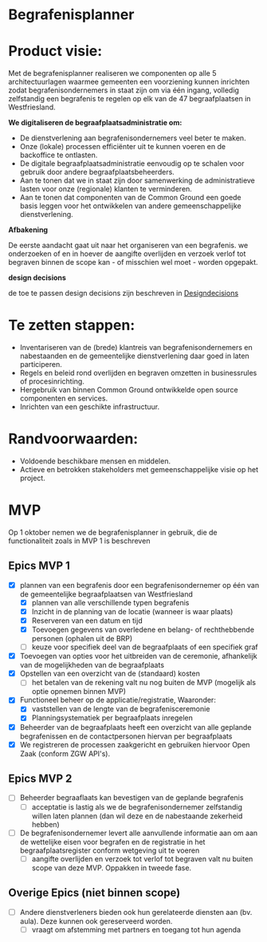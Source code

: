 # Begrafenisplanner

# Product visie:
Met de begrafenisplanner realiseren we componenten op alle 5 architectuurlagen waarmee gemeenten een voorziening kunnen inrichten zodat begrafenisondernemers in staat zijn om via één ingang, volledig zelfstandig een begrafenis te regelen op elk van de 47 begraafplaatsen in Westfriesland.

**We digitaliseren de begraafplaatsadministratie om:**

* De dienstverlening aan begrafenisondernemers veel beter te maken.
* Onze (lokale) processen efficiënter uit te kunnen voeren en de backoffice te ontlasten.
* De digitale begraafplaatsadministratie eenvoudig op te schalen voor gebruik door andere begraafplaatsbeheerders.
* Aan te tonen dat we in staat zijn door samenwerking de administratieve lasten voor onze (regionale) klanten te verminderen.
* Aan te tonen dat componenten van de Common Ground een goede basis leggen voor het ontwikkelen van andere gemeenschappelijke dienstverlening.

**Afbakening**

De eerste aandacht gaat uit naar het organiseren van een begrafenis.
we onderzoeken of en in hoever de aangifte overlijden en verzoek verlof tot begraven binnen de scope kan - of misschien wel moet - worden opgepakt.

**design decisions**

de toe te passen design decisions zijn beschreven in [Designdecisions](documenten/Designdecisions.md)

# Te zetten stappen:
* Inventariseren van de (brede) klantreis van begrafenisondernemers en nabestaanden en de gemeentelijke dienstverlening daar goed in laten participeren.
* Regels en beleid rond overlijden en begraven omzetten in businessrules of procesinrichting.
* Hergebruik van binnen Common Ground ontwikkelde open source componenten en services.
* Inrichten van een geschikte infrastructuur.

# Randvoorwaarden:
* Voldoende beschikbare mensen en middelen.
* Actieve en betrokken stakeholders met gemeenschappelijke visie op het project.

# MVP
Op 1 oktober nemen we de begrafenisplanner in gebruik, die de functionaliteit zoals in MVP 1 is beschreven 
## Epics MVP 1
- [x] plannen van een begrafenis door een begrafenisondernemer op één van de gemeentelijke begraafplaatsen van Westfriesland 
  - [x] plannen van alle verschillende typen begrafenis
  - [x] Inzicht in de planning van de locatie (wanneer is waar plaats)
  - [x] Reserveren van een datum en tijd
  - [x] Toevoegen gegevens van overledene en belang- of rechthebbende personen (ophalen uit de BRP)
  - [ ] keuze voor specifiek deel van de begraafplaats of een specifiek graf
- [x] Toevoegen van opties voor het uitbreiden van de ceremonie, afhankelijk van de mogelijkheden van de begraafplaats
- [x] Opstellen van een overzicht van de (standaard) kosten
  - [ ] het betalen van de rekening valt nu nog buiten de MVP (mogelijk als optie opnemen binnen MVP)
- [x] Functioneel beheer op de applicatie/registratie, Waaronder:
    - [x] vaststellen van de lengte van de begrafenisceremonie
    -  [x] Planningsystematiek per begraafplaats inregelen
- [x] Beheerder van de begraafplaats heeft een overzicht van alle geplande begrafenissen en de contactpersonen hiervan per begraafplaats
- [x] We registreren de processen zaakgericht en gebruiken hiervoor Open Zaak (conform ZGW API's).

## Epics MVP 2
- [ ] Beheerder begraaflaats kan bevestigen van de geplande begrafenis
  - [ ] acceptatie is lastig als we de begrafenisondernemer zelfstandig willen laten plannen (dan wil deze en de nabestaande zekerheid hebben)
- [ ] De begrafenisondernemer levert alle aanvullende informatie aan om aan de wettelijke eisen voor begrafen en de registratie in het begraafplaatsregister conform wetgeving uit te voeren
  - [ ] aangifte overlijden en verzoek tot verlof tot begraven valt nu buiten scope van deze MVP. Oppakken in tweede fase.
 
## Overige Epics (niet binnen scope)
- [ ] Andere dienstverleners bieden ook hun gerelateerde diensten aan (bv. aula). Deze kunnen ook gereserveerd worden.
  - [ ] vraagt om afstemming met partners en toegang tot hun agenda
